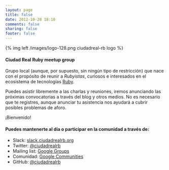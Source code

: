 ```yaml
---
layout: page
title: false
date: 2012-10-28 18:10
comments: false
sharing: false
footer: false
---
```


{% img left /images/logo-128.png ciudadreal-rb logo %}

#### Ciudad Real Ruby meetup group

Grupo local (aunque, por supuesto, sin ningún tipo de restricción) que nace con el propósito de reunir a *Rubyistas*, curiosos e interesados en el ecosistema de tecnologías [Ruby](http://ruby-lang.org).

Puedes asistir libremente a las charlas y reuniones, iremos anunciando las próximas convocatorias a través del blog y otros medios. No es necesario que te registres, aunque anunciar tu asistencia nos ayudará a cubrir posibles problemas de aforo.

¡Bienvenido!

#### Puedes mantenerte al día o participar en la comunidad a través de:

* Slack: [slack.ciudadrealrb.org](http://slack.ciudadrealrb.org) <script async defer src="http://slack.ciudadrealrb.org/slackin.js"></script>
* Twitter: [@ciudadrealrb](http://twitter.com/ciudadrealrb)
* Mailing list: [Google Groups](http://groups.google.com/group/ciudadrealrb/)
* Comunidad: [Google Communities](https://plus.google.com/communities/103528824980643486085)
* GitHub: [@ciudadrealrb](http://github.com/ciudadrealrb)
